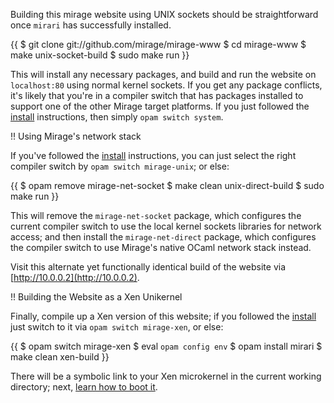 Building this mirage website using UNIX sockets should be straightforward once `mirari` has successfully installed. 

{{
$ git clone git://github.com/mirage/mirage-www
$ cd mirage-www
$ make unix-socket-build
$ sudo make run
}}

This will install any necessary packages, and build and run the website on `localhost:80` using normal kernel sockets. If you get any package conflicts, it's likely that you're in a compiler switch that has packages installed to support one of the other Mirage target platforms. If you just followed the [install](/wiki/install) instructions, then simply `opam switch system`.

!! Using Mirage's network stack

If you've followed the [install](/wiki/install) instructions, you can just select the right compiler switch by `opam switch mirage-unix`; or else:

{{
$ opam remove mirage-net-socket
$ make clean unix-direct-build
$ sudo make run
}}

This will remove the `mirage-net-socket` package, which configures the current compiler switch to use the local kernel sockets libraries for network access; and then install the `mirage-net-direct` package, which configures the compiler switch to use Mirage's native OCaml network stack instead.

Visit this alternate yet functionally identical build of the website via [http://10.0.0.2](http://10.0.0.2).

!! Building the Website as a Xen Unikernel

Finally, compile up a Xen version of this website; if you followed the [install](/wiki/install) just switch to it via `opam switch mirage-xen`, or else:

{{
$ opam switch mirage-xen
$ eval `opam config env`
$ opam install mirari
$ make clean xen-build
}}

There will be a symbolic link to your Xen microkernel in the current working directory; next, [learn how to boot it](/wiki/xen-boot).
